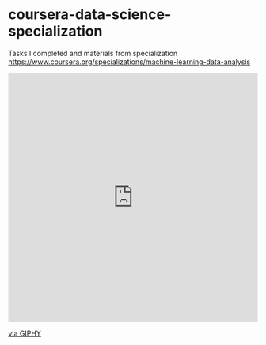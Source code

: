 # coursera-data-science-specialization
Tasks I completed and materials from specialization https://www.coursera.org/specializations/machine-learning-data-analysis
<div style="width:100%;height:0;padding-bottom:100%;position:relative;"><iframe src="https://giphy.com/embed/scZPhLqaVOM1qG4lT9" width="100%" height="100%" style="position:absolute" frameBorder="0" class="giphy-embed" allowFullScreen></iframe></div><p><a href="https://giphy.com/gifs/scaler-official-monday-computer-laptop-scZPhLqaVOM1qG4lT9">via GIPHY</a></p>

